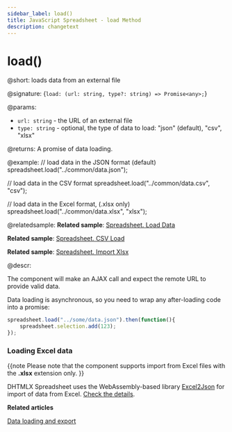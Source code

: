```yaml
---
sidebar_label: load()
title: JavaScript Spreadsheet - load Method
description: changetext
---
```


# load()

@short: loads data from an external file

@signature: {`load: (url: string, type?: string) => Promise<any>;`}

@params:

- `url: string` - the URL of an external file
- `type: string` - optional, the type of data to load: "json" (default), "csv", "xlsx"

@returns:
A promise of data loading.

@example:
// load data in the JSON format (default)
spreadsheet.load("../common/data.json");

// load data in the CSV format
spreadsheet.load("../common/data.csv", "csv");

// load data in the Excel format, (.xlsx only)
spreadsheet.load("../common/data.xlsx", "xlsx");

@relatedsample:
**Related sample**: [Spreadsheet. Load Data](https://snippet.dhtmlx.com/ih9zmc3e)

**Related sample**: [Spreadsheet. CSV Load](https://snippet.dhtmlx.com/1f87y71v)

**Related sample**: [Spreadsheet. Import Xlsx](https://snippet.dhtmlx.com/cqlpy828)

@descr:

The component will make an AJAX call and expect the remote URL to provide valid data.

Data loading is asynchronous, so you need to wrap any after-loading code into a promise:

~~~js
spreadsheet.load("../some/data.json").then(function(){
	spreadsheet.selection.add(123);
});
~~~

### Loading Excel data

{{note Please note that the component supports import from Excel files with the **.xlsx** extension only. }}

DHTMLX Spreadsheet uses the WebAssembly-based library [Excel2Json](https://github.com/dhtmlx/excel2json) for import of data from Excel. [Check the details](loading_data.md#loading-excel-file-xlsx).

**Related articles**

[Data loading and export](loading_data.md)

